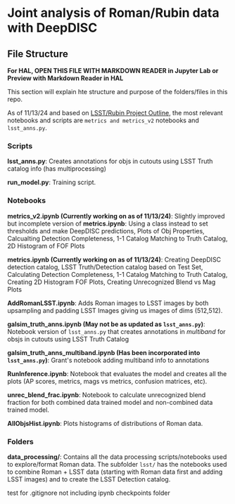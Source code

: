 # Joint analysis of Roman/Rubin data with DeepDISC

## File Structure

**For HAL, OPEN THIS FILE WITH MARKDOWN READER in Jupyter Lab or Preview with Markdown Reader in HAL**

This section will explain hte structure and purpose of the folders/files in this repo.

As of 11/13/24 and based on [LSST/Rubin Project Outline](https://docs.google.com/document/d/1hFqOK-6hv6E2UjG0CJjX5IfqadrR0yOK_ekBkm2A1ns/edit?pli=1&tab=t.0#heading=h.kqvlnv4vmq2p), the most relevant notebooks and scripts are `metrics and metrics_v2` notebooks and `lsst_anns.py`.

### Scripts

**lsst_anns.py**: Creates annotations for objs in cutouts using LSST Truth catalog info (has multiprocessing)

**run_model.py**: Training script.

### Notebooks

**metrics_v2.ipynb (Currently working on as of 11/13/24)**: Slightly improved but incomplete version of **metrics.ipynb**: Using a class instead to set thresholds and make DeepDISC predictions, Plots of Obj Properties, Calcualting Detection Completeness, 1-1 Catalog Matching to Truth Catalog, 2D Histogram of FOF Plots

**metrics.ipynb (Currently working on as of 11/13/24)**: Creating DeepDISC detection catalog, LSST Truth/Detection catalog based on Test Set, Calculating Detection Completeness, 1-1 Catalog Matching to Truth Catalog, Creating 2D Histogram FOF Plots, Creating Unrecognized Blend vs Mag Plots

**AddRomanLSST.ipynb**: Adds Roman images to LSST images by both upsampling and padding LSST Images giving us images of dims (512,512).

**galsim_truth_anns.ipynb (May not be as updated as `lsst_anns.py`)**: Notebook version of `lsst_anns.py` that creates annotations in _multiband_ for obsjs in cutouts using LSST Truth Catalog

**galsim_truth_anns_multiband.ipynb (Has been incorporated into `lsst_anns.py`)**: Grant's notebook adding multiband info to annotations

**RunInference.ipynb**: Notebook that evaluates the model and creates all the plots (AP scores, metrics, mags vs metrics, confusion matrices, etc).

**unrec_blend_frac.ipynb**: Notebook to calculate unrecognized blend fraction for both combined data trained model and non-combined data trained model.

**AllObjsHist.ipynb**: Plots histograms of distributions of Roman data.

### Folders

**data_processing/**: Contains all the data processing scripts/notebooks used to explore/format Roman data. The subfolder `lsst/` has the notebooks used to combine Roman + LSST data (starting with Roman data first and adding LSST images) and to create the LSST Detection catalog.

test for .gitignore not including ipynb checkpoints folder